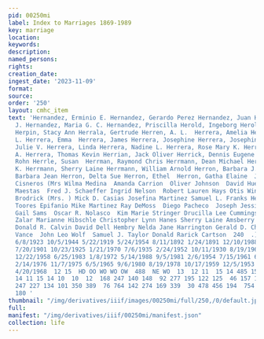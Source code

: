 ```yaml
---
pid: 00250mi
label: Index to Marriages 1869-1989
key: marriage
location: 
keywords: 
description: 
named_persons: 
rights: 
creation_date: 
ingest_date: '2023-11-09'
format: 
source: 
order: '250'
layout: cmhc_item
text: 'Hernandez, Erminio E. Hernandez, Gerardo Perez Hernandez, Juan Hernandez, Marcella
  J. Hernandez, Maria G. C. Hernandez, Priscilla Herold, Ingeborg Herold, Jacob J.
  Herpin, Stacy Ann Herrala, Gertrude Herren, A. L.  Herrera, Amelia Herrera, Dan
  L. Herrera, Emma  Herrera, James Herrera, Josephine Herrera, Josephine Herrera,
  Julie V. Herrera, Linda Herrera, Nadine L. Herrera, Rose Mary K. Herrera, Sandra
  A. Herrera, Thomas Kevin Herrian, Jack Oliver Herrick, Dennis Eugene Herrick, Glen
  Rohn Herrle, Susan  Herrman, Raymond Chris Herrmann, Dean Michael Herrmann, Sandra
  K. Herrmann, Sherry Laine Herrmann, William Arnold Herron, Barbara J. (Mrs. ) Herron,
  Barbara Jean Herron, Delta Sue Herron, Ethel  Herron, Gatha Elaine  Josephine E.
  Cisneros (Mrs Wilma Medina  Amanda Carrion  Oliver Johnson  David Huerto  Jacob
  Maestas  Fred J. Schaeffer Ingrid Nelson  Robert Lauren Hays Otis Winders  Nora
  Brodrick (Mrs. ) Mick D. Casias Josefina Martinez Samuel L. Franks Helen Castro  Daniel
  Toores Epifanio Mike Martinez Ray DeMoss  Diego Pacheco  Joseph Jessie Lovato Danny
  Gail Sams  Oscar R. Nolasco  Kim Marie Stringer Drucilla Lee Cummings Betty Jean
  Zalar Marianne Hibschle Christopher Lynn Hanes Sherry Laine Amsberry Gay Lynn Callaway
  Donald R. Calvin David Dell Hembry Nelda Jane Harrington Gerald D. Cherry  Earl
  Vance  John Leo Wolf  Samuel J. Taylor Donald Rarick Cartson  240  .) 1/13/1968  5/22/1982
  6/8/1923 10/5/1944 5/22/1919 5/24/1954 8/11/1892 1/24/1891 12/10/1988 12/23/1939
  7/20/1901 10/23/1925 1/21/1970 7/6/1935 2/24/1952 10/11/1930 8/19/1967 2/8/1964
  12/22/1958 6/25/1983 1/8/1972 5/14/1988 9/5/1981 2/6/1954 7/15/1961 6/7/1958 5/31/1969
  2/14/1976 11/7/1975 6/5/1965 9/6/1980 8/19/1978 10/17/1959 12/5/1953 9/28/1959 10/7/1913
  4/20/1968  12 15  HD OO WO WO OW  488  NE WO  13  12 11  15 14 485 15  10  13 14
  14 11 15 14 10  10  12  168 247 140 148  92 277 195 122 125  46 157 163 101 291
  247 227 134 101 350 389  76 764 142 274 169 339  30 478 456 194  754 37 272 30 550
  180 '
thumbnail: "/img/derivatives/iiif/images/00250mi/full/250,/0/default.jpg"
full: 
manifest: "/img/derivatives/iiif/00250mi/manifest.json"
collection: life
---
```

